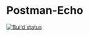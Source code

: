 # Postman-Echo
[![Build status](https://ci.appveyor.com/api/projects/status/a07ywoi2nadwe8h3?svg=true)](https://ci.appveyor.com/project/AAB-87/postman-echo)
